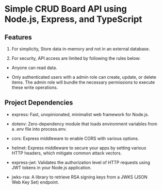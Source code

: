 # Simple CRUD Board API using Node.js, Express, and TypeScript

## Features

1. For simplicity, Store data in-memory and not in an external database.

2. For security, API access are limited by following the rules below:

- Anyone can read data.

- Only authenticated users with a admin role can create, update, or delete items. The admin role will bundle the necessary permissions to execute these write operations.

## Project Dependencies

- express: Fast, unopinionated, minimalist web framework for Node.js.

- dotenv: Zero-dependency module that loads environment variables from a .env file into process.env.

- cors: Express middleware to enable CORS with various options.

- helmet: Express middleware to secure your apps by setting various HTTP headers, which mitigate common attack vectors.

- express-jwt: Validates the authorization level of HTTP requests using JWT tokens in your Node.js application.

- jwks-rsa: A library to retrieve RSA signing keys from a JWKS (JSON Web Key Set) endpoint.
